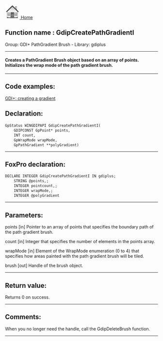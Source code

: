 [<img src="../../images/home.png"> Home ](https://github.com/VFPX/Win32API)  

## Function name : GdipCreatePathGradientI
Group: GDI+ PathGradient Brush - Library: gdiplus    
***  


#### Creates a PathGradient Brush object based on an array of points. Initializes the wrap mode of the path gradient brush.
***  


## Code examples:
[GDI+: creating a gradient](../../samples/sample_596.md)  

## Declaration:
```foxpro  
GpStatus WINGDIPAPI GdipCreatePathGradientI(
	GDIPCONST GpPoint* points,
	INT count,
	GpWrapMode wrapMode,
	GpPathGradient **polyGradient)  
```  
***  


## FoxPro declaration:
```foxpro  
DECLARE INTEGER GdipCreatePathGradientI IN gdiplus;
	STRING @points,;
	INTEGER pointcount,;
	INTEGER wrapMode,;
	INTEGER @polyGradient  
```  
***  


## Parameters:
points [in]
Pointer to an array of points that specifies the boundary path of the path gradient brush.

count [in]
Integer that specifies the number of elements in the points array.

wrapMode [in]
Element of the WrapMode enumeration (0 to 4) that specifies how areas painted with the path gradient brush will be tiled. 

brush
[out] Handle of the brush object.  
***  


## Return value:
Returns 0 on success.  
***  


## Comments:
When you no longer need the handle, call the GdipDeleteBrush function.  
  
***  

